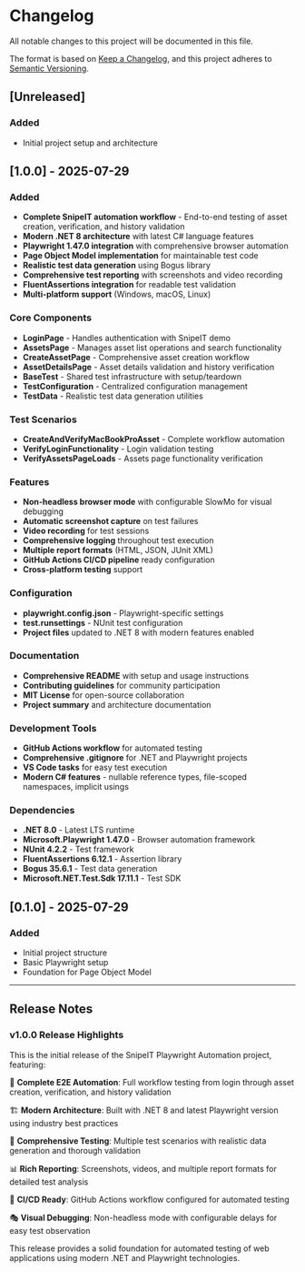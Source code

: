 # Changelog

All notable changes to this project will be documented in this file.

The format is based on [Keep a Changelog](https://keepachangelog.com/en/1.0.0/),
and this project adheres to [Semantic Versioning](https://semver.org/spec/v2.0.0.html).

## [Unreleased]

### Added
- Initial project setup and architecture

## [1.0.0] - 2025-07-29

### Added
- **Complete SnipeIT automation workflow** - End-to-end testing of asset creation, verification, and history validation
- **Modern .NET 8 architecture** with latest C# language features
- **Playwright 1.47.0 integration** with comprehensive browser automation
- **Page Object Model implementation** for maintainable test code
- **Realistic test data generation** using Bogus library
- **Comprehensive test reporting** with screenshots and video recording
- **FluentAssertions integration** for readable test validation
- **Multi-platform support** (Windows, macOS, Linux)

### Core Components
- **LoginPage** - Handles authentication with SnipeIT demo
- **AssetsPage** - Manages asset list operations and search functionality
- **CreateAssetPage** - Comprehensive asset creation workflow
- **AssetDetailsPage** - Asset details validation and history verification
- **BaseTest** - Shared test infrastructure with setup/teardown
- **TestConfiguration** - Centralized configuration management
- **TestData** - Realistic test data generation utilities

### Test Scenarios
- **CreateAndVerifyMacBookProAsset** - Complete workflow automation
- **VerifyLoginFunctionality** - Login validation testing
- **VerifyAssetsPageLoads** - Assets page functionality verification

### Features
- **Non-headless browser mode** with configurable SlowMo for visual debugging
- **Automatic screenshot capture** on test failures
- **Video recording** for test sessions
- **Comprehensive logging** throughout test execution
- **Multiple report formats** (HTML, JSON, JUnit XML)
- **GitHub Actions CI/CD pipeline** ready configuration
- **Cross-platform testing** support

### Configuration
- **playwright.config.json** - Playwright-specific settings
- **test.runsettings** - NUnit test configuration
- **Project files** updated to .NET 8 with modern features enabled

### Documentation
- **Comprehensive README** with setup and usage instructions
- **Contributing guidelines** for community participation
- **MIT License** for open-source collaboration
- **Project summary** and architecture documentation

### Development Tools
- **GitHub Actions workflow** for automated testing
- **Comprehensive .gitignore** for .NET and Playwright projects
- **VS Code tasks** for easy test execution
- **Modern C# features** - nullable reference types, file-scoped namespaces, implicit usings

### Dependencies
- **.NET 8.0** - Latest LTS runtime
- **Microsoft.Playwright 1.47.0** - Browser automation framework
- **NUnit 4.2.2** - Test framework
- **FluentAssertions 6.12.1** - Assertion library
- **Bogus 35.6.1** - Test data generation
- **Microsoft.NET.Test.Sdk 17.11.1** - Test SDK

## [0.1.0] - 2025-07-29

### Added
- Initial project structure
- Basic Playwright setup
- Foundation for Page Object Model

---

## Release Notes

### v1.0.0 Release Highlights

This is the initial release of the SnipeIT Playwright Automation project, featuring:

🎯 **Complete E2E Automation**: Full workflow testing from login through asset creation, verification, and history validation

🏗️ **Modern Architecture**: Built with .NET 8 and latest Playwright version using industry best practices

🧪 **Comprehensive Testing**: Multiple test scenarios with realistic data generation and thorough validation

📊 **Rich Reporting**: Screenshots, videos, and multiple report formats for detailed test analysis

🚀 **CI/CD Ready**: GitHub Actions workflow configured for automated testing

🎭 **Visual Debugging**: Non-headless mode with configurable delays for easy test observation

This release provides a solid foundation for automated testing of web applications using modern .NET and Playwright technologies.

